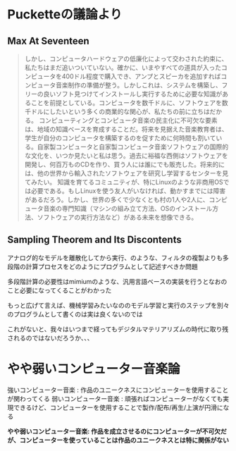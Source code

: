 <!-- 第7章 議論-->

# Pucketteの議論より

## Max At Seventeen

> しかし、コンピュータハードウェアの低廉化によって交わされた約束に、私たちはまだ追いついていない。確かに、いまやすべての道具が入ったコンピュータを400ドル程度で購入でき、アンプとスピーカを追加すればコンピュータ音楽制作の準備が整う。しかしこれは、システムを構築し、フリーの良いソフト見つけてインストールし実行するために必要な知識があることを前提としている。コンピュータを数千ドルに、ソフトウェアを数千ドルにしたいという多くの商業的な関心が、私たちの前に立ちはだかる。
> コンピューティングとコンピュータ音楽の民主化に不可欠な要素は、地域の知識ベースを育成することだ。将来を見据えた音楽教育者は、学生が自分のコンピュータを構築するのを促すために何時間も割いている。自家製コンピュータと自家製コンピュータ音楽ソフトウェアの国際的な文化を、いつか見たいと私は思う。過去に裕福な西側はソフトウェアを開発し、何百万ものCDを作り、買う人には誰にでも販売した。将来的には、他の世界から輸入されたソフトウェアを研究し学習するセンターを見てみたい。
> 知識を育てるコミュニティが、特にLinuxのような非商用OSでは必要である。もしLinuxを使う友人がいなければ、動かすまでには障害があるだろう。しかし、世界の多くで少なくとも村の1人や2人に、コンピュータ音楽の専門知識（マシンの組み立て方法、OSのインストール方法、ソフトウェアの実行方法など）がある未来を想像できる。

## Sampling Theorem and Its Discontents

アナログ的なモデルを離散化してから実行、のような、フィルタの複製よりも多段階の計算プロセスをどのようにプログラムとして記述すべきか問題

多段階計算の必要性はmimiumのような、汎用言語ベースの実装を行うとなおのこと必要になってくることがわかった

もっと広げて言えば、機械学習みたいなののモデル学習と実行のステップを別々のプログラムとして書くのは実は良くないのでは

これがないと、我々はいつまで経ってもデジタルマテリアリズムの時代に取り残されるのではないだろうか、、、


# やや弱いコンピューター音楽論

強いコンピューター音楽 : 作品のユニークネスにコンピューターを使用することが関わってくる
弱いコンピューター音楽 : 頑張ればコンピューターがなくても実現できるけど、コンピューターを使用することで製作/配布/再生/上演が円滑になる

**やや弱いコンピューター音楽: 作品を成立させるのにコンピューターが不可欠だが、コンピューターを使っていることは作品のユニークネスとは特に関係がない**